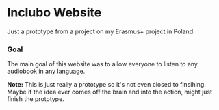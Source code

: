 # Inclubo Website
Just a prototype from a project on my Erasmus+ project in Poland.

### Goal
The main goal of this website was to allow everyone to listen to any audiobook in  any language.

**Note:** This is just really a prototype so it's not even closed to finsihing. Maybe if the idea ever comes off the brain and into the action, might just finish the prototype.

